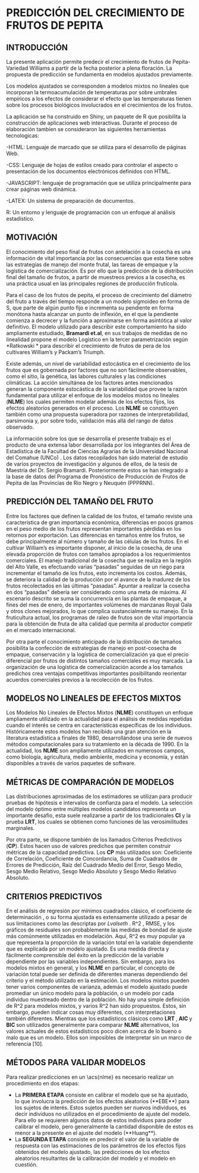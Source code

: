 # PREDICCIÓN DEL CRECIMIENTO DE FRUTOS DE PEPITA

## INTRODUCCIÓN

La presente aplicación permite predecir el crecimiento de frutos de Pepita-Variedad Williams a partír de la fecha posterior a plena floración. La propuesta de predicción se fundamenta en modelos ajustados previamente.

Los modelos ajustados se corresponden a modelos mixtos no lineales que incorporan la termoacumulación de temperaturas por sobre umbrales empíricos a los efectos de considerar el efecto que las temperaturas tienen sobre los procesos biológicos involucrados en el crecimientos de los frutos.

La aplicación se ha construido en Shiny, un paquete de R que posibilita la construcción de aplicaciones web interactivas. Durante el proceso de elaboración tambíen se consideraron las siguientes herramientas tecnologicas:

-HTML: Lenguaje de marcado que se utiliza para el desarrollo de páginas Web.

-CSS: Lenguaje de hojas de estilos creado para controlar el aspecto o presentación de los documentos electrónicos definidos con HTML.

-JAVASCRIPT: lenguaje de programación que se utiliza principalmente para crear páginas web dinámica.

-LATEX: Un sistema de preparación de documentos.

R: Un entorno y lenguaje de programación con un enfoque al análisis estadístico.

## MOTIVACIÓN

El conocimiento del peso final de frutos con antelación a la cosecha es una información de vital importancia por las consecuencias que esta tiene sobre las estrategias de manejo del monte frutal, las tareas de empaque y la logística de comercialización. Es por ello que la predicción de la distribución final del tamaño de frutos, a partir de muestreos previos a la cosecha, es una práctica usual en las principales regiones de producción frutícola.

Para el caso de los frutos de pepita, el proceso de crecimiento del diámetro del fruto a través del tiempo responde a un modelo sigmoideo en forma de S, que parte de algún punto fijo e incrementa su pendiente en forma monótona hasta alcanzar un punto de inflexión, en el que la pendiente comienza a decrecer y la función a aproximarse en forma asintótica al valor definitivo. El modelo utilizado para describir este comportamiento ha sido ampliamente estudiado, **Bramardi et.al**, en sus trabajos de medidas de no linealidad propone el modelo Logístico en la tercer parametrización según *Ratkowski * para describir el crecimiento de frutos de pera de los cultivares William’s y Packam’s Triumph.

Existe además, un nivel de variabilidad estocástica en el crecimiento de los frutos que es gobernada por factores que no son fácilmente observables, como el sitio, la genética, las labores culturales y las condiciones climáticas. La acción simultánea de los factores antes mencionados generan la componente estocástica de la variabilidad que provee la razón fundamental para utilizar el enfoque de los modelos mixtos no lineales (**NLME**) los cuales permiten modelar además de los efectos fijos, los efectos aleatorios generados en el proceso. Los **NLME** se constituyen también como una propuesta superadora por razones de interpretabilidad, parsimonia y, por sobre todo, validación más allá del rango de datos observado.

La información sobre los que se desarrolla el presente trabajo es el producto de una extensa labor desarrollada por los integrantes del Área de Estadística de la Facultad de Ciencias Agrarias de la Universidad Nacional del Comahue (UNCo) . Los datos recopilados han sido material de estudio de varios proyectos de investigación y algunos de ellos, de la tesis de Maestría del Dr. Sergio Bramardi. Posteriormente estos se han integrado a la base de datos del Programa de Pronóstico de Producción de Frutos de Pepita de las Provincias de Rio Negro y Neuquén (PPPRNN).

## PREDICCIÓN DEL TAMAÑO DEL FRUTO

Entre los factores que definen la calidad de los frutos, el tamaño reviste una característica de gran importancia económica, diferencias en pocos gramos en el peso medio de los frutos representan importantes pérdidas en los retornos por exportación. Las diferencias en tamaños entre los frutos, se debe principalmente al número y tamaño de las células de los frutos. En el cultivar William’s es importante disponer, al inicio de la cosecha, de una elevada proporción de frutos con tamaños apropiados a los requerimientos comerciales. El manejo tradicional de la cosecha que se realiza en la región del Alto Valle, es efectuando varias “pasadas” seguidas de un riego para incrementar el tamaño de los frutos, esto incrementa los costos. Además, se deteriora la calidad de la producción por el avance de la madurez de los frutos recolectados en las últimas “pasadas”. Apuntar a realizar la cosecha en dos “pasadas” debería ser considerado como una meta de máxima. Al escenario descrito se suma la concurrencia en las plantas de empaque, a fines del mes de enero, de importantes volúmenes de manzanas Royal Gala y otros clones mejorados, lo que complica sustancialmente su manejo. En la fruticultura actual, los programas de raleo de frutos son de vital importancia para la obtención de fruta de alta calidad que permita al productor competir en el mercado internacional.

Por otra parte el conocimiento anticipado de la distribución de tamaños posibilita la confección de estrategias de manejo en post-cosecha de empaque, conservación y la logística de comercialización ya que el precio diferencial por frutos de distintos tamaños comerciales es muy marcada. La organización de una logística de comercialización acorde a los tamaños predichos crea ventajas competitivas importantes posibilitando reorientar acuerdos comerciales previos a la recolección de los frutos.


## MODELOS NO LINEALES DE EFECTOS MIXTOS

Los Modelos No Lineales de Efectos Mixtos (**NLME**) constituyen un enfoque ampliamente utilizado en la actualidad para el análisis de medidas repetidas cuando el interés se centra en características específicas de los individuos. Históricamente estos modelos han recibido una gran atención en la literatura estadística a finales de 1980, desarrollándose una serie de nuevos métodos computacionales para su tratamiento en la década de 1990. En la actualidad, los **NLME** son ampliamente utilizados en numerosos campos, como biología, agricultura, medio ambiente, medicina y economía, y están disponibles a través de varios paquetes de software.


## MÉTRICAS DE COMPARACIÓN DE MODELOS

Las distribuciones aproximadas de los estimadores se utilizan para producir pruebas de hipótesis e intervalos de confianza para el modelo. La selección del modelo óptimo entre múltiples modelos candidatos representa un importante desafio, esta suele realizarse a partir de los tradicionales **CI** y la prueba **LRT**, los cuales se obtienen como funciones de las verosimilitudes marginales.</p>
Por otra parte, se dispone también de los llamados Criterios Predictivos (**CP**). Estos hacen uso de valores predichos que permiten construir métricas de la capacidad predictiva. Los <b>CP</b> más utilizados son: Coeficiente de Correlación, Coeficiente de Concordancia, Suma de Cuadrados de Errores de Predicción, Raíz del Cuadrado Medio del Error, Sesgo Medio, Sesgo Medio Relativo, Sesgo Medio Absoluto y Sesgo Medio Relativo Absoluto.

## CRITERIOS PREDICTIVOS

En el análisis de regresión por mínimos cuadrados clásico, el coeficiente de determinación , o su forma ajustada  es extensamente utilizado a pesar de sus limitaciones como las descriptas por <i>Lvalseth </i>. R^2 , RMSE, y los gráficos de residuales son probablemente las medidas de bondad de ajuste más comúnmente utilizadas en modelación. Aquí, R^2  es muy popular ya que representa la proporción de la variación total en la variable dependiente que es explicada por un modelo ajustado. Es una medida directa y fácilmente comprensible del éxito en la predicción de la variable dependiente por las variables independientes.
Sin embargo, para los modelos mixtos en general, y los <b>NLME</b> en particular, el concepto de variación total puede ser definida de diferentes maneras dependiendo del criterio y el método utilizado en la estimación. Los modelos mixtos pueden tener varios componentes de varianza, además el modelo ajustado puede promediar un único modelo para la población, o un modelo por cada individuo muestreado dentro de la población. No hay una simple definición de  R^2  para modelos mixtos, y varios  R^2  han sido propuestos. Estos, sin embargo, pueden indicar cosas muy diferentes, con interpretaciones también diferentes.
Mientras que los estadísticos clásicos como  <b>LRT </b>,  <b>AIC </b> y  <b>BIC </b> son utilizados generalmente para comparar  <b>NLME </b> alternativos, los valores actuales de estos estadísticos poco dicen acerca de lo bueno o malo que es un modelo. Ellos son imposibles de interpretar sin un marco de referencia [10].

<H2>MÉTODOS PARA VALIDAR MODELOS </H2>

<p> Para realizar predicciones en un \acs{nlme} es necesario realizar un procedimiento en dos etapas:

<ul>
<li> La <b>PRIMERA ETAPA</b> consiste en calibrar el modelo que se ha ajustado, lo que involucra la predicción de los efectos aleatorios (**EBE**) para los sujetos de interés. Estos sujetos pueden ser nuevos individuos, es decir individuos no utilizados en el procedimiento de ajuste del modelo.
 Para ello se requieren algunos datos de estos individuos para poder calibrar el modelo, pero generalmente la cantidad disponible de estos es menor a la presente en el ajuste del modelo (**Huang**).</li>

<li> La <b>SEGUNDA ETAPA</b> consiste en predecir el valor de la variable de respuesta con las estimaciones de los parámetros de los efectos fijos obtenidos del modelo ajustado, las predicciones de los efectos aleatorios resultantes de la calibración del modelo y el modelo en cuestión.</li>




